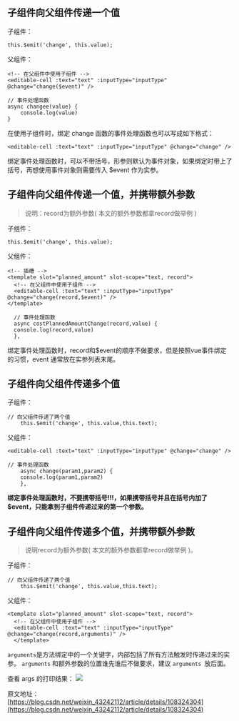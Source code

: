 ## 子组件向父组件传递一个值
子组件：
```vue
this.$emit('change', this.value);
```
父组件：
```vue
<!-- 在父组件中使用子组件 -->
<editable-cell :text="text" :inputType="inputType" @change="change($event)" />
```

```vue
// 事件处理函数
async changee(value) {
	console.log(value)
}
```

在使用子组件时，绑定 change 函数的事件处理函数也可以写成如下格式：
```vue
<editable-cell :text="text" :inputType="inputType" @change="change" />
```
绑定事件处理函数时，可以不带括号，形参则默认为事件对象，如果绑定时带上了括号，再想使用事件对象则需要传入 $event 作为实参。
## 子组件向父组件传递一个值，并携带额外参数
> 说明：record为额外参数( 本文的额外参数都拿record做举例 )

子组件：
```vue
this.$emit('change', this.value);
```
父组件：
```vue
<!-- 插槽 -->
<template slot="planned_amount" slot-scope="text, record">
  <!-- 在父组件中使用子组件 -->
  <editable-cell :text="text" :inputType="inputType" @change="change(record,$event)" />
</template>
```

```vue
  // 事件处理函数
  async costPlannedAmountChange(record,value) {
  console.log(record,value)
  },
```
绑定事件处理函数时，record和$event的顺序不做要求，但是按照vue事件绑定的习惯，event 通常放在实参列表末尾。
## 子组件向父组件传递多个值
子组件：
```vue
// 向父组件传递了两个值
    this.$emit('change', this.value,this.text);
```
父组件：
```vue
<editable-cell :text="text" :inputType="inputType" @change="change" />
```

```vue
// 事件处理函数
    async change(param1,param2) {
    console.log(param1,param2)
    },
```
**绑定事件处理函数时，不要携带括号!!!，如果携带括号并且在括号内加了 $event，只能拿到子组件传递过来的第一个参数。**

## 子组件向父组件传递多个值，并携带额外参数
> 说明record为额外参数( 本文的额外参数都拿record做举例 )。

子组件：
```vue
// 向父组件传递了两个值
    this.$emit('change', this.value,this.text);
```
父组件：
```vue
<template slot="planned_amount" slot-scope="text, record">
  <!-- 在父组件中使用子组件 -->
  <editable-cell :text="text" :inputType="inputType" @change="change(record,arguments)" />
  </template>
```
`arguments`是方法绑定中的一个关键字，内部包括了所有方法触发时传递过来的实参。
`arguments` 和额外参数的位置谁先谁后不做要求，建议 `arguments `放后面。

查看 args 的打印结果：
![](https://img-blog.csdnimg.cn/20200831171051700.png#pic_center#id=kWQyR&originHeight=163&originWidth=932&originalType=binary&ratio=1&rotation=0&showTitle=false&status=done&style=stroke&title=)

原文地址：[https://blog.csdn.net/weixin_43242112/article/details/108324304](https://blog.csdn.net/weixin_43242112/article/details/108324304)

